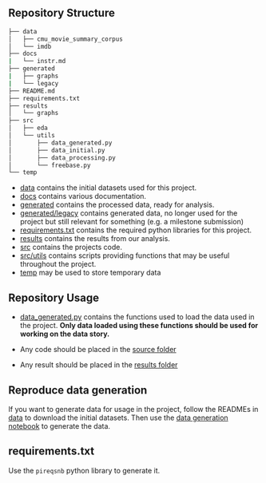 ## Repository Structure

```bash
├── data
│   ├── cmu_movie_summary_corpus
│   └── imdb
├── docs
|   └── instr.md
├── generated
|   ├── graphs
|   └── legacy
├── README.md
├── requirements.txt
├── results
│   └── graphs
├── src
│   ├── eda
│   └── utils
│       ├── data_generated.py
│       ├── data_initial.py
│       ├── data_processing.py
│       └── freebase.py
└── temp
```

- [data](../data/) contains the initial datasets used for this project.
- [docs](../docs/) contains various documentation.
- [generated](../generated/) contains the processed data, ready for analysis.
- [generated/legacy](../generated/legacy/) contains generated data, no longer used for the project but still relevant for something (e.g. a milestone submission)
- [requirements.txt](../requirements.txt) contains the required python libraries for this project.
- [results](../results/) contains the results from our analysis.
- [src](../src/) contains the projects code.
- [src/utils](../src/utils/) contains scripts providing functions that may be useful throughout the project.
- [temp](../temp/) may be used to store temporary data

## Repository Usage

- [data_generated.py](../src/utils/data_generated.py) contains the functions used to load the data used in the project. __Only data loaded using these functions should be used for working on the data story.__

- Any code should be placed in the [source folder](../src/)

- Any result should be placed in the [results folder](../results/)

## Reproduce data generation

If you want to generate data for usage in the project, follow the READMEs in [data](../data/) to download the initial datasets. Then use the [data generation notebook](../src/generate_data.ipynb) to generate the data.

## requirements.txt

Use the `pireqsnb` python library to generate it.
